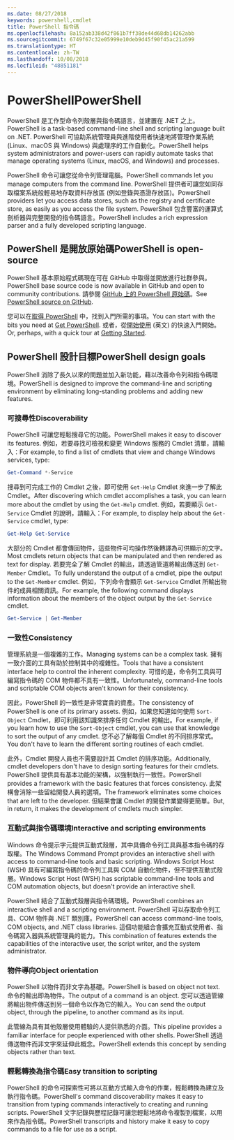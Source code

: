 ```yaml
---
ms.date: 08/27/2018
keywords: powershell,cmdlet
title: PowerShell 指令碼
ms.openlocfilehash: 8a152ab338d42f861b7ff38de44d68db14262abb
ms.sourcegitcommit: 6749f67c32e05999e10deb9d45f90f45ac21a599
ms.translationtype: HT
ms.contentlocale: zh-TW
ms.lasthandoff: 10/08/2018
ms.locfileid: "48851181"
---
```

# <a name="powershell"></a><span data-ttu-id="97ada-103">PowerShell</span><span class="sxs-lookup"><span data-stu-id="97ada-103">PowerShell</span></span>

<span data-ttu-id="97ada-104">PowerShell 是工作型命令列殼層與指令碼語言，並建置在 .NET 之上。</span><span class="sxs-lookup"><span data-stu-id="97ada-104">PowerShell is a task-based command-line shell and scripting language built on .NET.</span></span>
<span data-ttu-id="97ada-105">PowerShell 可協助系統管理員與進階使用者快速地將管理作業系統 (Linux、macOS 與 Windows) 與處理序的工作自動化。</span><span class="sxs-lookup"><span data-stu-id="97ada-105">PowerShell helps system administrators and power-users can rapidly automate tasks that manage operating systems (Linux, macOS, and Windows) and processes.</span></span>

<span data-ttu-id="97ada-106">PowerShell 命令可讓您從命令列管理電腦。</span><span class="sxs-lookup"><span data-stu-id="97ada-106">PowerShell commands let you manage computers from the command line.</span></span> <span data-ttu-id="97ada-107">PowerShell 提供者可讓您如同存取檔案系統般輕易地存取資料存放區 (例如登錄與憑證存放區)。</span><span class="sxs-lookup"><span data-stu-id="97ada-107">PowerShell providers let you access data stores, such as the registry and certificate store, as easily as you access the file system.</span></span> <span data-ttu-id="97ada-108">PowerShell 包含豐富的運算式剖析器與完整開發的指令碼語言。</span><span class="sxs-lookup"><span data-stu-id="97ada-108">PowerShell includes a rich expression parser and a fully developed scripting language.</span></span>

## <a name="powershell-is-open-source"></a><span data-ttu-id="97ada-109">PowerShell 是開放原始碼</span><span class="sxs-lookup"><span data-stu-id="97ada-109">PowerShell is open-source</span></span>

<span data-ttu-id="97ada-110">PowerShell 基本原始程式碼現在可在 GitHub 中取得並開放進行社群參與。</span><span class="sxs-lookup"><span data-stu-id="97ada-110">PowerShell base source code is now available in GitHub and open to community contributions.</span></span>
<span data-ttu-id="97ada-111">請參閱 [GitHub 上的 PowerShell 原始碼](https://github.com/powershell/powershell)。</span><span class="sxs-lookup"><span data-stu-id="97ada-111">See [PowerShell source on GitHub](https://github.com/powershell/powershell).</span></span>

<span data-ttu-id="97ada-112">您可以在[取得 PowerShell](https://github.com/PowerShell/PowerShell#get-powershell) 中，找到入門所需的事項。</span><span class="sxs-lookup"><span data-stu-id="97ada-112">You can start with the bits you need at [Get PowerShell](https://github.com/PowerShell/PowerShell#get-powershell).</span></span>
<span data-ttu-id="97ada-113">或者，從[開始使用](https://github.com/PowerShell/PowerShell/blob/master/docs/learning-powershell) \(英文\) 的快速入門開始。</span><span class="sxs-lookup"><span data-stu-id="97ada-113">Or, perhaps, with a quick tour at [Getting Started](https://github.com/PowerShell/PowerShell/blob/master/docs/learning-powershell).</span></span>

## <a name="powershell-design-goals"></a><span data-ttu-id="97ada-114">PowerShell 設計目標</span><span class="sxs-lookup"><span data-stu-id="97ada-114">PowerShell design goals</span></span>

<span data-ttu-id="97ada-115">PowerShell 消除了長久以來的問題並加入新功能，藉以改善命令列和指令碼環境。</span><span class="sxs-lookup"><span data-stu-id="97ada-115">PowerShell is designed to improve the command-line and scripting environment by eliminating long-standing problems and adding new features.</span></span>

### <a name="discoverability"></a><span data-ttu-id="97ada-116">可搜尋性</span><span class="sxs-lookup"><span data-stu-id="97ada-116">Discoverability</span></span>

<span data-ttu-id="97ada-117">PowerShell 可讓您輕鬆搜尋它的功能。</span><span class="sxs-lookup"><span data-stu-id="97ada-117">PowerShell makes it easy to discover its features.</span></span> <span data-ttu-id="97ada-118">例如，若要尋找可檢視和變更 Windows 服務的 Cmdlet 清單，請輸入：</span><span class="sxs-lookup"><span data-stu-id="97ada-118">For example, to find a list of cmdlets that view and change Windows services, type:</span></span>

```powershell
Get-Command *-Service
```

<span data-ttu-id="97ada-119">搜尋到可完成工作的 Cmdlet 之後，即可使用 `Get-Help` Cmdlet 來進一步了解此 Cmdlet。</span><span class="sxs-lookup"><span data-stu-id="97ada-119">After discovering which cmdlet accomplishes a task, you can learn more about the cmdlet by using the `Get-Help` cmdlet.</span></span> <span data-ttu-id="97ada-120">例如，若要顯示 `Get-Service` Cmdlet 的說明，請輸入：</span><span class="sxs-lookup"><span data-stu-id="97ada-120">For example, to display help about the `Get-Service` cmdlet, type:</span></span>

```powershell
Get-Help Get-Service
```

<span data-ttu-id="97ada-121">大部分的 Cmdlet 都會傳回物件，這些物件可均操作然後轉譯為可供顯示的文字。</span><span class="sxs-lookup"><span data-stu-id="97ada-121">Most cmdlets return objects that can be manipulated and then rendered as text for display.</span></span> <span data-ttu-id="97ada-122">若要完全了解 Cmdlet 的輸出，請透過管道將輸出傳送到 `Get-Member` Cmdlet。</span><span class="sxs-lookup"><span data-stu-id="97ada-122">To fully understand the output of a cmdlet, pipe the output to the `Get-Member` cmdlet.</span></span> <span data-ttu-id="97ada-123">例如，下列命令會顯示 `Get-Service` Cmdlet 所輸出物件的成員相關資訊。</span><span class="sxs-lookup"><span data-stu-id="97ada-123">For example, the following command displays information about the members of the object output by the `Get-Service` cmdlet.</span></span>

```powershell
Get-Service | Get-Member
```

### <a name="consistency"></a><span data-ttu-id="97ada-124">一致性</span><span class="sxs-lookup"><span data-stu-id="97ada-124">Consistency</span></span>

<span data-ttu-id="97ada-125">管理系統是一個複雜的工作。</span><span class="sxs-lookup"><span data-stu-id="97ada-125">Managing systems can be a complex task.</span></span> <span data-ttu-id="97ada-126">擁有一致介面的工具有助於控制其中的複雜性。</span><span class="sxs-lookup"><span data-stu-id="97ada-126">Tools that have a consistent interface help to control the inherent complexity.</span></span> <span data-ttu-id="97ada-127">可惜的是，命令列工具與可編寫指令碼的 COM 物件都不具有一致性。</span><span class="sxs-lookup"><span data-stu-id="97ada-127">Unfortunately, command-line tools and scriptable COM objects aren't known for their consistency.</span></span>

<span data-ttu-id="97ada-128">因此，PowerShell 的一致性是非常寶貴的資產。</span><span class="sxs-lookup"><span data-stu-id="97ada-128">The consistency of PowerShell is one of its primary assets.</span></span> <span data-ttu-id="97ada-129">例如，如果您知道如何使用 `Sort-Object` Cmdlet，即可利用該知識來排序任何 Cmdlet 的輸出。</span><span class="sxs-lookup"><span data-stu-id="97ada-129">For example, if you learn how to use the `Sort-Object` cmdlet, you can use that knowledge to sort the output of any cmdlet.</span></span> <span data-ttu-id="97ada-130">您不必了解每個 Cmdlet 的不同排序常式。</span><span class="sxs-lookup"><span data-stu-id="97ada-130">You don't have to learn the different sorting routines of each cmdlet.</span></span>

<span data-ttu-id="97ada-131">此外，Cmdlet 開發人員也不需要設計其 Cmdlet 的排序功能。</span><span class="sxs-lookup"><span data-stu-id="97ada-131">Additionally, cmdlet developers don't have to design sorting features for their cmdlets.</span></span> <span data-ttu-id="97ada-132">PowerShell 提供具有基本功能的架構，以強制執行一致性。</span><span class="sxs-lookup"><span data-stu-id="97ada-132">PowerShell provides a framework with the basic features that forces consistency.</span></span> <span data-ttu-id="97ada-133">此架構會消除一些留給開發人員的選項。</span><span class="sxs-lookup"><span data-stu-id="97ada-133">The framework eliminates some choices that are left to the developer.</span></span> <span data-ttu-id="97ada-134">但結果會讓 Cmdlet 的開發作業變得更簡單。</span><span class="sxs-lookup"><span data-stu-id="97ada-134">But, in return, it makes the development of cmdlets much simpler.</span></span>

### <a name="interactive-and-scripting-environments"></a><span data-ttu-id="97ada-135">互動式與指令碼環境</span><span class="sxs-lookup"><span data-stu-id="97ada-135">Interactive and scripting environments</span></span>

<span data-ttu-id="97ada-136">Windows 命令提示字元提供互動式殼層，其中具備命令列工具與基本指令碼的存取權。</span><span class="sxs-lookup"><span data-stu-id="97ada-136">The Windows Command Prompt provides an interactive shell with access to command-line tools and basic scripting.</span></span> <span data-ttu-id="97ada-137">Windows Script Host (WSH) 具有可編寫指令碼的命令列工具與 COM 自動化物件，但不提供互動式殼層。</span><span class="sxs-lookup"><span data-stu-id="97ada-137">Windows Script Host (WSH) has scriptable command-line tools and COM automation objects, but doesn't provide an interactive shell.</span></span>

<span data-ttu-id="97ada-138">PowerShell 結合了互動式殼層與指令碼環境。</span><span class="sxs-lookup"><span data-stu-id="97ada-138">PowerShell combines an interactive shell and a scripting environment.</span></span> <span data-ttu-id="97ada-139">PowerShell 可以存取命令列工具、COM 物件與 .NET 類別庫。</span><span class="sxs-lookup"><span data-stu-id="97ada-139">PowerShell can access command-line tools, COM objects, and .NET class libraries.</span></span> <span data-ttu-id="97ada-140">這個功能組合會擴充互動式使用者、指令碼寫入器與系統管理員的能力。</span><span class="sxs-lookup"><span data-stu-id="97ada-140">This combination of features extends the capabilities of the interactive user, the script writer, and the system administrator.</span></span>

### <a name="object-orientation"></a><span data-ttu-id="97ada-141">物件導向</span><span class="sxs-lookup"><span data-stu-id="97ada-141">Object orientation</span></span>

<span data-ttu-id="97ada-142">PowerShell 以物件而非文字為基礎。</span><span class="sxs-lookup"><span data-stu-id="97ada-142">PowerShell is based on object not text.</span></span> <span data-ttu-id="97ada-143">命令的輸出即為物件。</span><span class="sxs-lookup"><span data-stu-id="97ada-143">The output of a command is an object.</span></span> <span data-ttu-id="97ada-144">您可以透過管線將輸出物件傳送到另一個命令以作為它的輸入。</span><span class="sxs-lookup"><span data-stu-id="97ada-144">You can send the output object, through the pipeline, to another command as its input.</span></span>

<span data-ttu-id="97ada-145">此管線為具有其他殼層使用體驗的人提供熟悉的介面。</span><span class="sxs-lookup"><span data-stu-id="97ada-145">This pipeline provides a familiar interface for people experienced with other shells.</span></span> <span data-ttu-id="97ada-146">PowerShell 透過傳送物件而非文字來延伸此概念。</span><span class="sxs-lookup"><span data-stu-id="97ada-146">PowerShell extends this concept by sending objects rather than text.</span></span>

### <a name="easy-transition-to-scripting"></a><span data-ttu-id="97ada-147">輕鬆轉換為指令碼</span><span class="sxs-lookup"><span data-stu-id="97ada-147">Easy transition to scripting</span></span>

<span data-ttu-id="97ada-148">PowerShell 的命令可探索性可將以互動方式輸入命令的作業，輕鬆轉換為建立及執行指令碼。</span><span class="sxs-lookup"><span data-stu-id="97ada-148">PowerShell's command discoverability makes it easy to transition from typing commands interactively to creating and running scripts.</span></span> <span data-ttu-id="97ada-149">PowerShell 文字記錄與歷程記錄可讓您輕鬆地將命令複製到檔案，以用來作為指令碼。</span><span class="sxs-lookup"><span data-stu-id="97ada-149">PowerShell transcripts and history make it easy to copy commands to a file for use as a script.</span></span>

